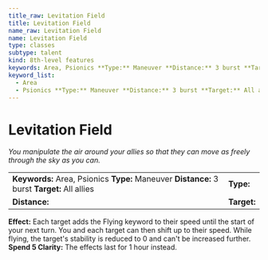 ```yaml
---
title_raw: Levitation Field
title: Levitation Field
name_raw: Levitation Field
name: Levitation Field
type: classes
subtype: talent
kind: 8th-level features
keywords: Area, Psionics **Type:** Maneuver **Distance:** 3 burst **Target:** All allies
keyword_list:
  - Area
  - Psionics **Type:** Maneuver **Distance:** 3 burst **Target:** All allies
---
```


# Levitation Field

*You manipulate the air around your allies so that they can move as freely through the sky as you can.*

|                                                                                              |             |
| :------------------------------------------------------------------------------------------- | :---------- |
| **Keywords:** Area, Psionics **Type:** Maneuver **Distance:** 3 burst **Target:** All allies | **Type:**   |
| **Distance:**                                                                                | **Target:** |

**Effect:** Each target adds the Flying keyword to their speed until the start of your next turn. You and each target can then shift up to their speed. While flying, the target's stability is reduced to 0 and can't be increased further. **Spend 5 Clarity:** The effects last for 1 hour instead.
